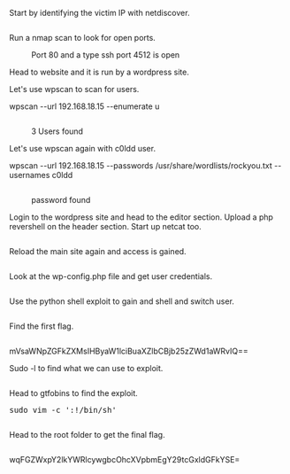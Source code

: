<!-- wp:paragraph -->
<p>Start by identifying the victim IP with netdiscover.</p>
<!-- /wp:paragraph -->

<!-- wp:image {"id":872,"sizeSlug":"large","linkDestination":"none"} -->
<figure class="wp-block-image size-large"><img src="https://persecure.files.wordpress.com/2022/03/image-98.png?w=782" alt="" class="wp-image-872"/></figure>
<!-- /wp:image -->

<!-- wp:paragraph -->
<p>Run a nmap scan to look for open ports.</p>
<!-- /wp:paragraph -->

<!-- wp:image {"id":868,"sizeSlug":"large","linkDestination":"none"} -->
<figure class="wp-block-image size-large"><img src="https://persecure.files.wordpress.com/2022/03/image-95.png?w=763" alt="" class="wp-image-868"/><figcaption>Port 80 and a type ssh port 4512 is open</figcaption></figure>
<!-- /wp:image -->

<!-- wp:paragraph -->
<p>Head to website and it is run by a wordpress site.</p>
<!-- /wp:paragraph -->

<!-- wp:paragraph -->
<p>Let's use wpscan to scan for users.</p>
<!-- /wp:paragraph -->

<!-- wp:paragraph -->
<p>wpscan --url 192.168.18.15 --enumerate u</p>
<!-- /wp:paragraph -->

<!-- wp:image {"id":860,"sizeSlug":"large","linkDestination":"none"} -->
<figure class="wp-block-image size-large"><img src="https://persecure.files.wordpress.com/2022/03/image-90.png?w=586" alt="" class="wp-image-860"/></figure>
<!-- /wp:image -->

<!-- wp:image {"id":861,"sizeSlug":"large","linkDestination":"none"} -->
<figure class="wp-block-image size-large"><img src="https://persecure.files.wordpress.com/2022/03/image-91.png?w=669" alt="" class="wp-image-861"/><figcaption>3 Users found</figcaption></figure>
<!-- /wp:image -->

<!-- wp:paragraph -->
<p>Let's use wpscan again with c0ldd user.</p>
<!-- /wp:paragraph -->

<!-- wp:paragraph -->
<p>wpscan --url 192.168.18.15 --passwords /usr/share/wordlists/rockyou.txt --usernames c0ldd</p>
<!-- /wp:paragraph -->

<!-- wp:image {"id":862,"sizeSlug":"large","linkDestination":"none"} -->
<figure class="wp-block-image size-large"><img src="https://persecure.files.wordpress.com/2022/03/image-92.png?w=780" alt="" class="wp-image-862"/></figure>
<!-- /wp:image -->

<!-- wp:image {"id":864,"sizeSlug":"large","linkDestination":"none"} -->
<figure class="wp-block-image size-large"><img src="https://persecure.files.wordpress.com/2022/03/image-93.png?w=837" alt="" class="wp-image-864"/><figcaption>password found</figcaption></figure>
<!-- /wp:image -->

<!-- wp:paragraph -->
<p>Login to the wordpress site and head to the editor section. Upload a php revershell on the header section. Start up netcat too.</p>
<!-- /wp:paragraph -->

<!-- wp:image {"id":869,"sizeSlug":"large","linkDestination":"none"} -->
<figure class="wp-block-image size-large"><img src="https://persecure.files.wordpress.com/2022/03/image-96.png?w=1023" alt="" class="wp-image-869"/></figure>
<!-- /wp:image -->

<!-- wp:paragraph -->
<p>Reload the main site again and access is gained.</p>
<!-- /wp:paragraph -->

<!-- wp:image {"id":870,"sizeSlug":"large","linkDestination":"none"} -->
<figure class="wp-block-image size-large"><img src="https://persecure.files.wordpress.com/2022/03/image-97.png?w=836" alt="" class="wp-image-870"/></figure>
<!-- /wp:image -->

<!-- wp:paragraph -->
<p>Look at the wp-config.php file and get user credentials.</p>
<!-- /wp:paragraph -->

<!-- wp:image {"id":850,"sizeSlug":"large","linkDestination":"none"} -->
<figure class="wp-block-image size-large"><img src="https://persecure.files.wordpress.com/2022/03/image-84.png?w=369" alt="" class="wp-image-850"/></figure>
<!-- /wp:image -->

<!-- wp:paragraph -->
<p>Use the python shell exploit to gain and shell and switch user.</p>
<!-- /wp:paragraph -->

<!-- wp:image {"id":852,"sizeSlug":"large","linkDestination":"none"} -->
<figure class="wp-block-image size-large"><img src="https://persecure.files.wordpress.com/2022/03/image-85.png?w=442" alt="" class="wp-image-852"/></figure>
<!-- /wp:image -->

<!-- wp:paragraph -->
<p>Find the first flag.</p>
<!-- /wp:paragraph -->

<!-- wp:image {"id":853,"sizeSlug":"large","linkDestination":"none"} -->
<figure class="wp-block-image size-large"><img src="https://persecure.files.wordpress.com/2022/03/image-86.png?w=489" alt="" class="wp-image-853"/></figure>
<!-- /wp:image -->

<!-- wp:paragraph -->
<p>mVsaWNpZGFkZXMsIHByaW1lciBuaXZlbCBjb25zZWd1aWRvIQ==</p>
<!-- /wp:paragraph -->

<!-- wp:paragraph -->
<p>Sudo -l to find what we can use to exploit.</p>
<!-- /wp:paragraph -->

<!-- wp:image {"id":855,"sizeSlug":"large","linkDestination":"none"} -->
<figure class="wp-block-image size-large"><img src="https://persecure.files.wordpress.com/2022/03/image-87.png?w=760" alt="" class="wp-image-855"/></figure>
<!-- /wp:image -->

<!-- wp:paragraph -->
<p>Head to gtfobins to find the exploit.</p>
<!-- /wp:paragraph -->

<!-- wp:syntaxhighlighter/code {"language":"bash"} -->
<pre class="wp-block-syntaxhighlighter-code">sudo vim -c ':!/bin/sh'</pre>
<!-- /wp:syntaxhighlighter/code -->

<!-- wp:image {"id":856,"sizeSlug":"large","linkDestination":"none"} -->
<figure class="wp-block-image size-large"><img src="https://persecure.files.wordpress.com/2022/03/image-88.png?w=606" alt="" class="wp-image-856"/></figure>
<!-- /wp:image -->

<!-- wp:paragraph -->
<p>Head to the root folder to get the final flag. </p>
<!-- /wp:paragraph -->

<!-- wp:image {"id":858,"sizeSlug":"large","linkDestination":"none"} -->
<figure class="wp-block-image size-large"><img src="https://persecure.files.wordpress.com/2022/03/image-89.png?w=492" alt="" class="wp-image-858"/></figure>
<!-- /wp:image -->

<!-- wp:paragraph -->
<p>wqFGZWxpY2lkYWRlcywgbcOhcXVpbmEgY29tcGxldGFkYSE=</p>
<!-- /wp:paragraph -->
